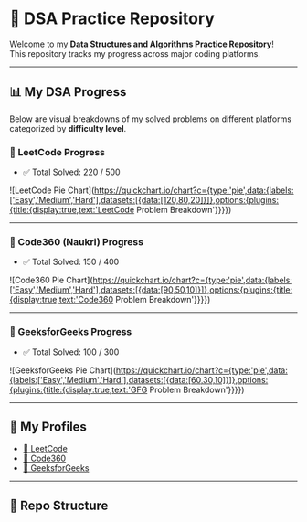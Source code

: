 # 🧠 DSA Practice Repository

Welcome to my **Data Structures and Algorithms Practice Repository**!  
This repository tracks my progress across major coding platforms.

---

## 📊 My DSA Progress

Below are visual breakdowns of my solved problems on different platforms categorized by **difficulty level**.

### 🔹 LeetCode Progress

- ✅ Total Solved: 220 / 500

![LeetCode Pie Chart](https://quickchart.io/chart?c={type:'pie',data:{labels:['Easy','Medium','Hard'],datasets:[{data:[120,80,20]}]},options:{plugins:{title:{display:true,text:'LeetCode Problem Breakdown'}}}})

---

### 🔹 Code360 (Naukri) Progress

- ✅ Total Solved: 150 / 400

![Code360 Pie Chart](https://quickchart.io/chart?c={type:'pie',data:{labels:['Easy','Medium','Hard'],datasets:[{data:[90,50,10]}]},options:{plugins:{title:{display:true,text:'Code360 Problem Breakdown'}}}})

---

### 🔹 GeeksforGeeks Progress

- ✅ Total Solved: 100 / 300

![GeeksforGeeks Pie Chart](https://quickchart.io/chart?c={type:'pie',data:{labels:['Easy','Medium','Hard'],datasets:[{data:[60,30,10]}]},options:{plugins:{title:{display:true,text:'GFG Problem Breakdown'}}}})

---

## 🔗 My Profiles

- [🔗 LeetCode](https://leetcode.com/u/Soumyo_o/)  
- [🔗 Code360](https://www.naukri.com/code360/profile/Soumyoo)  
- [🔗 GeeksforGeeks](https://www.geeksforgeeks.org/user/soumyojitce8u3/)

---

## 📂 Repo Structure

